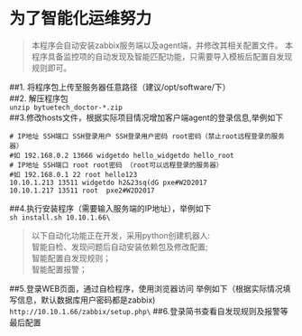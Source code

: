 # 为了智能化运维努力 #
>本程序会自动安装zabbix服务端以及agent端，并修改其相关配置文件。
>本程序具备监控项的自动发现及智能匹配功能，只需要导入模板后配置自发现规则即可。

##1. 将程序包上传至服务器任意路径（建议/opt/software/下）\
##2. 解压程序包 \
`unzip bytuetech_doctor-*.zip`\
##3.修改hosts文件，根据实际项目情况增加客户端agent的登录信息,举例如下

```# 请严格按照规定格式填写如下信息
# IP地址 SSH端口 SSH登录用户 SSH登录用户密码 root密码（禁止root远程登录的服务器）
#如 192.168.0.2 13666 widgetdo hello_widgetdo hello_root
# IP地址 SSH端口 root root密码 （root可以远程登录的服务器）
#如 192.168.0.1 22 root hello123
10.10.1.213 13511 widgetdo h2&23sq(dG pxe#W2D2017
10.10.1.217 13511 root  pxe2#W2D2017
```
##4.执行安装程序（需要输入服务端的IP地址），举例如下\
`sh install.sh 10.10.1.66\`
>以下自动化功能正在开发，采用python创建机器人:\
智能自检、发现问题后自动安装依赖包及修改配置;\
智能配置自发现规则；\
智能配置报警；
>
##5.登录WEB页面，通过自检程序，使用浏览器访问 举例如下（根据实际情况填写信息，默认数据库用户密码都是zabbix)\
`http://10.10.1.66/zabbix/setup.php\`
##6.登录简书查看自发现规则及报警等最后配置
